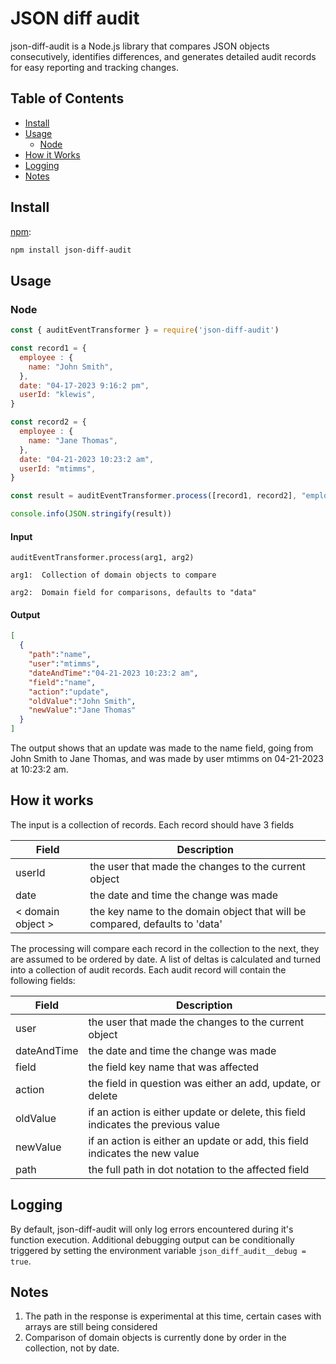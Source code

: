 # JSON diff audit

json-diff-audit is a Node.js library that compares JSON objects consecutively, identifies differences, and generates detailed audit records for easy reporting and tracking changes.


## Table of Contents

* [Install](#install)
* [Usage](#usage)
    * [Node](#node)
* [How it Works](#how-it-works)
* [Logging](#logging)
* [Notes](#notes)


## Install

[npm][]:

```sh
npm install json-diff-audit
```

## Usage

### Node

```js
const { auditEventTransformer } = require('json-diff-audit')

const record1 = { 
  employee : {
    name: "John Smith",
  },
  date: "04-17-2023 9:16:2 pm",
  userId: "klewis",
}

const record2 = {
  employee : {
    name: "Jane Thomas",
  },
  date: "04-21-2023 10:23:2 am",
  userId: "mtimms",
}

const result = auditEventTransformer.process([record1, record2], "employee")

console.info(JSON.stringify(result))


```

#### Input

    auditEventTransformer.process(arg1, arg2) 

    arg1:  Collection of domain objects to compare

    arg2:  Domain field for comparisons, defaults to "data"

#### Output

```JSON
[
  {
    "path":"name",
    "user":"mtimms",
    "dateAndTime":"04-21-2023 10:23:2 am",
    "field":"name",
    "action":"update",
    "oldValue":"John Smith",
    "newValue":"Jane Thomas"
  }
]
```

The output shows that an update was made to the name field, going from John Smith to Jane Thomas, and was made
by user mtimms on 04-21-2023 at 10:23:2 am.

## How it works

The input is a collection of records.  Each record should have 3 fields

| Field | Description |
|------| ---- |
| userId | the user that made the changes to the current object    |
|  date | the date and time the change was made |
| < domain object > | the key name to the domain object that will be compared, defaults to 'data' |


The processing will compare each record in the collection to the next, they are assumed to be ordered by date.  A list of
deltas is calculated and turned into a collection of audit records.  Each audit record will contain the following fields:


| Field | Description |
|------| ---- |
 | user | the user that made the changes to the current object    |
|  dateAndTime | the date and time the change was made |
| field | the field key name that was affected |
 | action |  the field in question was either an add, update, or delete |
 | oldValue | if an action is either update or delete, this field indicates the previous value |
 | newValue | if an action is either an update or add, this field indicates the new value |
 | path | the full path in dot notation to the affected field |

## Logging

By default, json-diff-audit will only log errors encountered during it's function execution. Additional debugging output can be conditionally triggered by setting the environment variable `json_diff_audit__debug = true`.

## Notes

1.  The path in the response is experimental at this time, certain cases with arrays are still being considered
2.  Comparison of domain objects is currently done by order in the collection, not by date.

##

[npm]: https://www.npmjs.com/